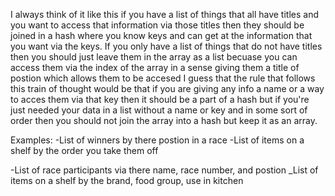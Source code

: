 I always think of it like this if you have a list of things that all have titles and you want
to access that information via those titles then they should be joined in a hash where you know
keys and can get at the information that you want via the keys. If you only have a list of things
that do not have titles then you should just leave them in the array as a list becuase you can
access them via the index of the array in a sense giving them a title of postion which allows them
to be accesed I guess that the rule that follows this train of thought would be that if you are
giving any info a name or a way to acces them via that key then it should be a part of a hash but
if you're just needed your data in a list without a name or key and in some sort of order then
you should not join the array into a hash but keep it as an array.

Examples:
  -List of winners by there postion in a race
  -List of items on a shelf by the order you take them off

  -List of race participants via there name, race number, and postion
  _List of items on a shelf by the brand, food group, use in kitchen
